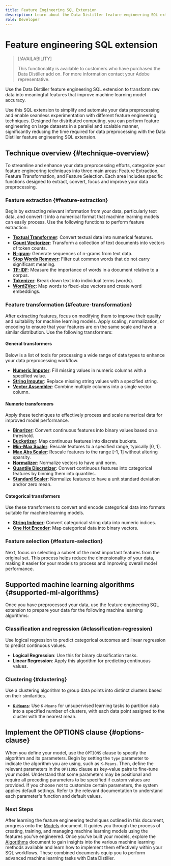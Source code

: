```yaml
---
title: Feature Engineering SQL Extension
description: Learn about the Data Distiller feature engineering SQL extension that preprocesses data for machine learning. It covers the available feature extraction, transformation, and selection techniques, along with possible algorithm configurations.
role: Developer
---
```

# Feature engineering SQL extension

>[!AVAILABILITY]
>
>This functionality is available to customers who have purchased the Data Distiller add on. For more information contact your Adobe representative.

Use the Data Distiller feature engineering SQL extension to transform raw data into meaningful features that improve machine learning model accuracy. 

Use this SQL extension to simplify and automate your data preprocessing and enable seamless experimentation with different feature engineering techniques. Designed for distributed computing, you can perform feature engineering on large datasets in a parallel and scalable manner, significantly reducing the time required for data preprocessing with the Data Distiller feature engineering SQL extension.

## Technique overview {#technique-overview}

To streamline and enhance your data preprocessing efforts, categorize your feature engineering techniques into three main areas: Feature Extraction, Feature Transformation, and Feature Selection. Each area includes specific functions designed to extract, convert, focus and improve your data preprocessing.

### Feature extraction {#feature-extraction}

Begin by extracting relevant information from your data, particularly text data, and convert it into a numerical format that machine learning models can easily process. Use the following functions to perform feature extraction:

- **[Textual Transformer](./algorithms.md#textual-transformations)**: Convert textual data into numerical features.
- **[Count Vectorizer](./algorithms.md#countvectorizer)**: Transform a collection of text documents into vectors of token counts.
- **[N-gram](./algorithms.md#ngram)**: Generate sequences of n-grams from text data.
- **[Stop Words Remover](./algorithms.md#stopwordsremover)**: Filter out common words that do not carry significant meaning.
- **[TF-IDF](./algorithms.md#tf-idf)**: Measure the importance of words in a document relative to a corpus.
- **[Tokenizer](./algorithms.md#tokenizer)**: Break down text into individual terms (words).
- **[Word2Vec](./algorithms.md#word2vec)**: Map words to fixed-size vectors and create word embeddings.

### Feature transformation {#feature-transformation}

After extracting features, focus on modifying them to improve their quality and suitability for machine learning models. Apply scaling, normalization, or encoding to ensure that your features are on the same scale and have a similar distribution. Use the following transformers:

#### General transformers

Below is a list of tools for processing a wide range of data types to enhance your data preprocessing workflow.

- **[Numeric Imputer](./algorithms.md#numeric-imputer)**: Fill missing values in numeric columns with a specified value.
- **[String Imputer](./algorithms.md#string-imputer)**: Replace missing string values with a specified string.
- **[Vector Assembler](./algorithms.md#vector-assembler)**: Combine multiple columns into a single vector column.

#### Numeric transformers

Apply these techniques to effectively process and scale numerical data for improved model performance.

- **[Binarizer](./algorithms.md#binarizer)**: Convert continuous features into binary values based on a threshold.
- **[Bucketizer](./algorithms.md#bucketizer)**: Map continuous features into discrete buckets.
- **[Min-Max Scaler](./algorithms.md#minmaxscaler)**: Rescale features to a specified range, typically [0, 1].
- **[Max Abs Scaler](./algorithms.md#maxabsscaler)**: Rescale features to the range [-1, 1] without altering sparsity.
- **[Normalizer](./algorithms.md#normalizer)**: Normalize vectors to have unit norm.
- **[Quantile Discretizer](./algorithms.md#quantilediscretizer)**: Convert continuous features into categorical features by binning them into quantiles.
- **[Standard Scaler](./algorithms.md#standardscaler)**: Normalize features to have a unit standard deviation and/or zero mean.

#### Categorical transformers

Use these transformers to convert and encode categorical data into formats suitable for machine learning models.

- **[String Indexer](./algorithms.md#stringindexer)**: Convert categorical string data into numeric indices.
- **[One Hot Encoder](./algorithms.md#onehotencoder)**: Map categorical data into binary vectors.

### Feature selection {#feature-selection}

Next, focus on selecting a subset of the most important features from the original set. This process helps reduce the dimensionality of your data, making it easier for your models to process and improving overall model performance.

## Supported machine learning algorithms {#supported-ml-algorithms}

Once you have preprocessed your data, use the feature engineering SQL extension to prepare your data for the following machine learning algorithms:

### Classification and regression {#classification-regression}

Use logical regression to predict categorical outcomes and linear regression to predict continuous values.

- **Logical Regression**: Use this for binary classification tasks.
- **Linear Regression**: Apply this algorithm for predicting continuous values.

### Clustering {#clustering}

Use a clustering algorithm to group data points into distinct clusters based on their similarities.

- **[`K-Means`](./algorithms.md#kmeans)**: Use `K-Means` for unsupervised learning tasks to partition data into a specified number of clusters, with each data point assigned to the cluster with the nearest mean.

## Implement the OPTIONS clause {#options-clause}

When you define your model, use the `OPTIONS` clause to specify the algorithm and its parameters. Begin by setting the `type` parameter to indicate the algorithm you are using, such as `K-Means`. Then, define the relevant parameters in the `OPTIONS` clause as key-value pairs to fine-tune your model. Understand that some parameters may be positional and require all preceding parameters to be specified if custom values are provided. If you choose not to customize certain parameters, the system applies default settings. Refer to the relevant documentation to understand each parameter's function and default values.

### Next Steps

After learning the feature engineering techniques outlined in this document, progress onto the [Models](./models.md) document. It guides you through the process of creating, training, and managing machine learning models using the features you've engineered. Once you've built your models, explore the [Algorithms](./algorithms.md) document to gain insights into the various machine learning methods available and learn how to implement them effectively within your SQL workflows. These combined documents equip you to perform advanced machine learning tasks with Data Distiller.
